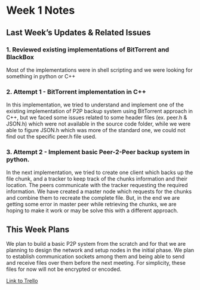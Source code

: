 # Week 1 Notes

## Last Week’s Updates & Related Issues 

### 1. Reviewed existing implementations of BitTorrent and BlackBox
Most of the implementations were in shell scripting and we were looking for something in python or C++

### 2. Attempt 1 - BitTorrent implementation in C++
In this implementation, we tried to understand and implement one of the existing implementation of P2P backup system using BitTorrent approach in C++, but we faced some issues related to some header files (ex. peer.h & JSON.h) which were not available in the source code folder, while we were able to figure JSON.h which was more of the standard one, we could not find out the specific peer.h file used. 

### 3. Attempt 2 - Implement basic Peer-2-Peer backup system in python.
In the next implementation, we tried to create one client which backs up the file chunk, and a tracker to keep track of the chunks information and their location. The peers communicate with the tracker requesting the required information. We have created a master node which requests for the chunks and combine them to recreate the complete file. But, in the end we are getting some error in master peer while retrieving the chunks, we are hoping to make it work or may be solve this with a different approach.

## This Week Plans
We plan to build a basic P2P system from the scratch and for that we are planning to design the network and setup nodes in the initial phase. We plan to establish communication sockets among them and being able to send and receive files over them before the next meeting. For simplicity, these files for now will not be encrypted or encoded. 

[Link to Trello](https://trello.com/b/lABFR50h/os-project)



